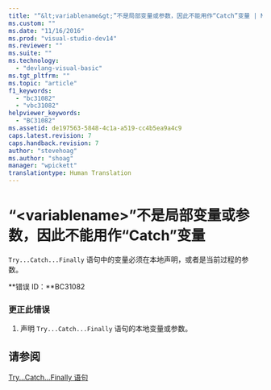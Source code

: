 ```yaml
---
title: "“&lt;variablename&gt;”不是局部变量或参数，因此不能用作“Catch”变量 | Microsoft Docs"
ms.custom: ""
ms.date: "11/16/2016"
ms.prod: "visual-studio-dev14"
ms.reviewer: ""
ms.suite: ""
ms.technology: 
  - "devlang-visual-basic"
ms.tgt_pltfrm: ""
ms.topic: "article"
f1_keywords: 
  - "bc31082"
  - "vbc31082"
helpviewer_keywords: 
  - "BC31082"
ms.assetid: de197563-5848-4c1a-a519-cc4b5ea9a4c9
caps.latest.revision: 7
caps.handback.revision: 7
author: "stevehoag"
ms.author: "shoag"
manager: "wpickett"
translationtype: Human Translation
---
```

# “&lt;variablename&gt;”不是局部变量或参数，因此不能用作“Catch”变量
`Try...Catch...Finally` 语句中的变量必须在本地声明，或者是当前过程的参数。  
  
 **错误 ID：**BC31082  
  
### 更正此错误  
  
1.  声明 `Try...Catch...Finally` 语句的本地变量或参数。  
  
## 请参阅  
 [Try...Catch...Finally 语句](../../visual-basic/language-reference/statements/try-catch-finally-statement.md)